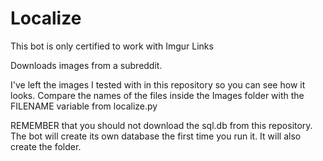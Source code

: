 Localize
==========

This bot is only certified to work with Imgur Links


Downloads images from a subreddit.

I've left the images I tested with in this repository so you can see how it looks. Compare the names of the files inside the Images folder with the FILENAME variable from localize.py

REMEMBER that you should not download the sql.db from this repository. The bot will create its own database the first time you run it. It will also create the folder.
